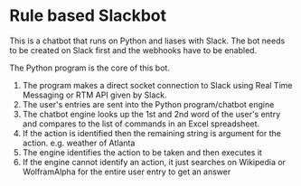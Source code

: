 # Rule based Slackbot
This is a chatbot that runs on Python and liases with Slack. The bot needs to be created on Slack first and the webhooks have to be enabled.

The Python program is the core of this bot. 

1. The program makes a direct socket connection to Slack using Real Time Messaging or RTM API given by Slack. 
2. The user's entries are sent into the Python program/chatbot engine
3. The chatbot engine looks up the 1st and 2nd word of the user's entry and compares to the list of commands in an Excel spreadsheet. 
4. If the action is identified then the remaining string is argument for the action.
    e.g. weather of Atlanta
6. The engine identifies the action to be taken and then executes it
7. If the engine cannot identify an action, it just searches on Wikipedia or WolframAlpha for the entire user entry to get an answer
